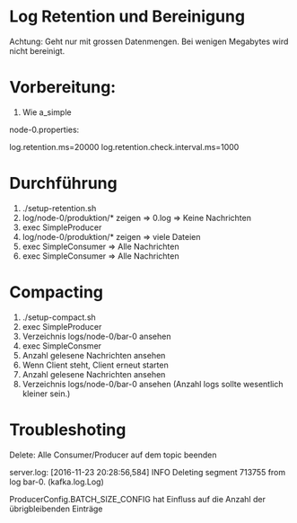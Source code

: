 # Log Retention und Bereinigung

Achtung: Geht nur mit grossen Datenmengen. Bei wenigen Megabytes wird nicht bereinigt.

# Vorbereitung:

1. Wie a_simple

node-0.properties:

log.retention.ms=20000
log.retention.check.interval.ms=1000

# Durchführung

1. ./setup-retention.sh
1. log/node-0/produktion/* zeigen => 0.log => Keine Nachrichten
1. exec SimpleProducer
1. log/node-0/produktion/* zeigen => viele Dateien
1. exec SimpleConsumer => Alle Nachrichten
1. exec SimpleConsumer => Alle Nachrichten


# Compacting

1. ./setup-compact.sh
1. exec SimpleProducer
1. Verzeichnis logs/node-0/bar-0 ansehen
1. exec SimpleConsmer
1. Anzahl gelesene Nachrichten ansehen
1. Wenn Client steht, Client erneut starten
1. Anzahl gelesene Nachrichten ansehen
1. Verzeichnis logs/node-0/bar-0 ansehen (Anzahl logs sollte wesentlich kleiner sein.)

# Troubleshoting

Delete: Alle Consumer/Producer auf dem topic beenden

server.log:
[2016-11-23 20:28:56,584] INFO Deleting segment 713755 from log bar-0. (kafka.log.Log)

ProducerConfig.BATCH_SIZE_CONFIG hat Einfluss auf die Anzahl der übrigbleibenden Einträge